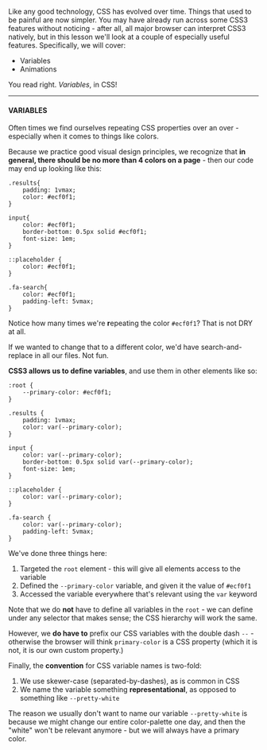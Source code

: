 Like any good technology, CSS has evolved over time. Things that used to be painful are now simpler. You may have already run across some CSS3 features without noticing - after all, all major browser can interpret CSS3 natively, but in this lesson we'll look at a couple of especially useful features. Specifically, we will cover:

-   Variables
-   Animations

  

You read right. _Variables_, in CSS!

  

----------

  

#### **VARIABLES**

  

Often times we find ourselves repeating CSS properties over an over - especially when it comes to things like colors.

  

Because we practice good visual design principles, we recognize that **in general, there should be no more than 4 colors on a page** - then our code may end up looking like this:

```
.results{
    padding: 1vmax;
    color: #ecf0f1;
}

input{
    color: #ecf0f1;
    border-bottom: 0.5px solid #ecf0f1;
    font-size: 1em;
}

::placeholder { 
    color: #ecf0f1;
}

.fa-search{
    color: #ecf0f1;
    padding-left: 5vmax;
}
```
  

Notice how many times we're **r**epeating the color `#ecf0f1`? That is not DRY at all.

  

If we wanted to change that to a different color, we'd have search-and-replace in all our files. Not fun.

  

**CSS3 allows us to define variables**, and use them in other elements like so:

```
:root {
    --primary-color: #ecf0f1;
}

.results {
    padding: 1vmax;
    color: var(--primary-color);
}

input {
    color: var(--primary-color);
    border-bottom: 0.5px solid var(--primary-color);
    font-size: 1em;
}

::placeholder {
    color: var(--primary-color);
}

.fa-search {
    color: var(--primary-color);
    padding-left: 5vmax;
}
```
  

We've done three things here:

1.  Targeted the `root` element - this will give all elements access to the variable
2.  Defined the `--primary-color` variable, and given it the value of `#ecf0f1`
3.  Accessed the variable everywhere that's relevant using the `var` keyword

  

Note that we do **not** have to define all variables in the `root` - we can define under any selector that makes sense; the CSS hierarchy will work the same.

  

However, we **do have to** prefix our CSS variables with the double dash `--` - otherwise the browser will think `primary-color` is a CSS property (which it is not, it is our own custom property.)

  

Finally, the **convention** for CSS variable names is two-fold:

1.  We use skewer-case (separated-by-dashes), as is common in CSS
2.  We name the variable something **representational**, as opposed to something like `--pretty-white`

  

The reason we usually don't want to name our variable `--pretty-white` is because we might change our entire color-palette one day, and then the "white" won't be relevant anymore - but we will always have a primary color.